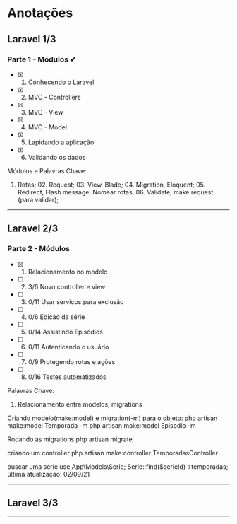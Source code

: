 # Anotações

## Laravel 1/3

### Parte 1 - Módulos ✔
- [x] 01. Conhecendo o Laravel       
- [x] 02. MVC - Controllers          
- [x] 03. MVC - View                 
- [x] 04. MVC - Model                
- [x] 05. Lapidando a aplicação      
- [x] 06. Validando os dados         

Módulos e Palavras Chave:
01. Rotas; 02. Request; 03. View, Blade; 04. Migration, Eloquent; 05. Redirect, Flash message, Nomear rotas; 06. Validate, make request (para validar);

---

## Laravel 2/3

### Parte 2 - Módulos
- [x] 01. Relacionamento no modelo
- [ ] 02. 3/6 Novo controller e view 
- [ ] 03. 0/11 Usar serviços para exclusão 
- [ ] 04. 0/6 Edição da série 
- [ ] 05. 0/14 Assistindo Episódios 
- [ ] 06. 0/11 Autenticando o usuário 
- [ ] 07. 0/9 Protegendo rotas e ações 
- [ ] 08. 0/16 Testes automatizados 

Palavras Chave:
01. Relacionamento entre modelos, migrations

Criando modelo(make:model) e migration(-m) para o objeto:
    php artisan make:model Temporada -m
    php artisan make:model Episodio -m

Rodando as migrations
    php artisan migrate

criando um controller
    php artisan make:controller TemporadasController

buscar uma série
    use App\Models\Serie;
    Serie::find($serieId)->temporadas;
última atualização: 02/09/21

---
## Laravel 3/3

---